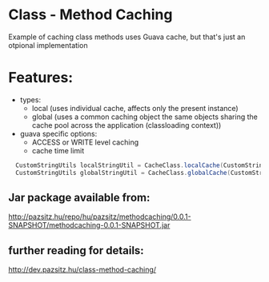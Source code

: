 # Class - Method Caching
Example of caching class methods
uses Guava cache, but that's just an otpional implementation

# Features:
- types:
    - local (uses individual cache, affects only the present instance)
    - global (uses a common caching object the same objects sharing the cache pool across the application (classloading context))
- guava specific options:
    - ACCESS or WRITE level caching
    - cache time limit

```java
  CustomStringUtils localStringUtil = CacheClass.localCache(CustomStringUtils.class, this.stringUtil, CacheClass.CacheType.ACCESS, 30);
  CustomStringUtils globalStringUtil = CacheClass.globalCache(CustomStringUtils.class, stringUtil)
```

## Jar package available from:

http://pazsitz.hu/repo/hu/pazsitz/methodcaching/0.0.1-SNAPSHOT/methodcaching-0.0.1-SNAPSHOT.jar

## further reading for details:
http://dev.pazsitz.hu/class-method-caching/
